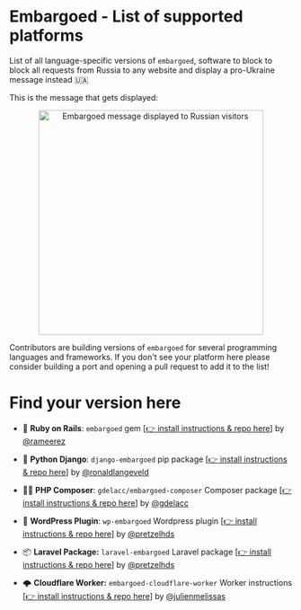 # Embargoed - List of supported platforms

List of all language-specific versions of `embargoed`, software to block to block all requests from Russia to any website and display a pro-Ukraine message instead 🇺🇦

This is the message that gets displayed:

<p align="center">
  <img src="https://github.com/rameerez/embargoed/blob/main/public/embargoed-message.jpg?raw=true" alt="Embargoed message displayed to Russian visitors" width="400"/>
</p>


Contributors are building versions of `embargoed` for several programming languages and frameworks. If you don't see your platform here please consider building a port and opening a pull request to add it to the list!

# Find your version here

 - 💎 **Ruby on Rails**: `embargoed` gem [[👉 install instructions & repo here](https://github.com/rameerez/embargoed)] by [@rameerez](https://twitter.com/rameerez)


 - 🐍 **Python Django**: `django-embargoed` pip package [[👉 install instructions & repo here](https://github.com/ronaldlangeveld/django-embargoed)] by [@ronaldlangeveld](https://twitter.com/ronaldlangeveld)


 - 👨‍🎤 **PHP Composer**: `gdelacc/embargoed-composer` Composer package [[👉 install instructions & repo here](https://github.com/gdelacc/embargoed-composer)] by [@gdelacc](https://github.com/gdelacc)
 
 
 - 📝 **WordPress Plugin**: `wp-embargoed` Wordpress plugin [[👉 install instructions & repo here](https://github.com/pretzelhands/wp-embargoed)] by [@pretzelhds](https://twitter.com/pretzelhds)
 
 - 📦 **Laravel Package:** `laravel-embargoed` Laravel package  [[👉 install instructions & repo here](https://github.com/pretzelhands/laravel-embargoed)] by [@pretzelhds](https://twitter.com/pretzelhds)

 - 🌩 **Cloudflare Worker:** `embargoed-cloudflare-worker` Worker instructions  [[👉 install instructions & repo here](https://github.com/JulienMelissas/embargoed-cloudflare-worker)] by [@julienmelissas](https://twitter.com/julienmelissas)
